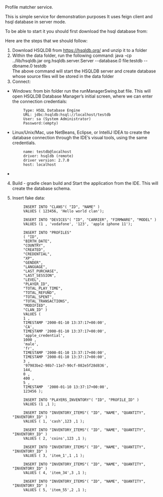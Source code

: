 Profile matcher service.

This is simple service for demonstration purposes 
It uses feign client and hsql database in server mode.

To be able to start it you should first download the hsql database from:


Here are the steps that we should follow:

1. Download HSQLDB from https://hsqldb.org/ and unzip it to a folder
2. Within the data folder,  run the following command: 
          java -cp ../lib/hsqldb.jar org.hsqldb.server.Server --database.0 file:testdb --dbname.0 testdb   
The above command will start the HSQLDB server and create database whose source files will be stored in the data folder
3. Connect:  
 - Windows: from bin folder run the runManagerSwing.bat file. This will open HSQLDB Database Manager’s initial screen, where we can enter the connection credentials:

            Type: HSQL Database Engine
            URL: jdbc:hsqldb:hsql://localhost/testdb
            User: sa (System Administrator)
            Password:(empty)

 - Linux/Unix/Mac, use NetBeans, Eclipse, or IntelliJ IDEA to create the database connection through the IDE’s visual tools, using the same credentials.

            name: testdb@localhost
            driver: hsqldb (remote)
            driver version: 2.7.0
            host: localhost
 - 
4. Build - gradle clean build and Start the application from the IDE. This will create the database schema.
5. Insert fake data:

			INSERT INTO "CLANS"( "ID", "NAME" )
			VALUES ( 123456, 'Hello world clan');

			INSERT INTO "DEVICES"( "ID", "CARRIER", "FIRMWARE", "MODEL" )
			VALUES (1 , 'vodafone', '123', 'apple iphone 11');

			INSERT INTO "PROFILES"
			( "ID",
			"BIRTH_DATE",
			"COUNTRY",
			"CREATED",
			"CREDENTIAL",
			"XP",
			"GENDER",
			"LANGUAGE",
			"LAST_PURCHASE",
			"LAST_SESSION",
			"LEVEL",
			"PLAYER_ID",
			"TOTAL_PLAY_TIME",
			"TOTAL_REFUND",
			"TOTAL_SPENT",
			"TOTAL_TRANSACTIONS",
			"MODIFIED",
			"CLAN_ID" )
			VALUES (
			1 ,
			TIMESTAMP '2000-01-10 13:37:17+00:00',
			'CA',
			TIMESTAMP '2000-01-10 13:37:17+00:00',
			'apple_credential',
			1000 ,
			'male',
			'fr',
			TIMESTAMP '2000-01-10 13:37:17+00:00',
			TIMESTAMP '2000-01-10 13:37:17+00:00',
			3 ,
			'97983be2-98b7-11e7-90cf-082e5f28d836',
			144,
			0 ,
			400 ,
			5 ,
			TIMESTAMP  '2000-01-10 13:37:17+00:00',
			123456 );

			INSERT INTO "PLAYERS_INVENTORY"( "ID", "PROFILE_ID" )
			VALUES (1 ,1 );

			INSERT INTO "INVENTORY_ITEMS"( "ID", "NAME", "QUANTITY", "INVENTORY_ID" )
			VALUES ( 1, 'cash',123 ,1 );
			
			INSERT INTO "INVENTORY_ITEMS"( "ID", "NAME", "QUANTITY", "INVENTORY_ID" )
			VALUES ( 2, 'coins',123 ,1 );
			
			INSERT INTO "INVENTORY_ITEMS"( "ID", "NAME", "QUANTITY", "INVENTORY_ID" )
			VALUES ( 3, 'item_1',1 ,1 );
			
			INSERT INTO "INVENTORY_ITEMS"( "ID", "NAME", "QUANTITY", "INVENTORY_ID" )
			VALUES ( 4, 'item_34',3 ,1 );
			
			INSERT INTO "INVENTORY_ITEMS"( "ID", "NAME", "QUANTITY", "INVENTORY_ID" )
			VALUES ( 5, 'item_55',2 ,1 );
			
